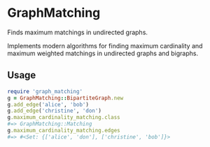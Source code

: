 # GraphMatching

Finds maximum matchings in undirected graphs.

Implements modern algorithms for finding maximum cardinality
and maximum weighted matchings in undirected graphs and bigraphs.

## Usage

```ruby
require 'graph_matching'
g = GraphMatching::BipartiteGraph.new
g.add_edge('alice', 'bob')
g.add_edge('christine', 'don')
g.maximum_cardinality_matching.class
#=> GraphMatching::Matching
g.maximum_cardinality_matching.edges
#=> #<Set: {['alice', 'don'], ['christine', 'bob']}>
```
